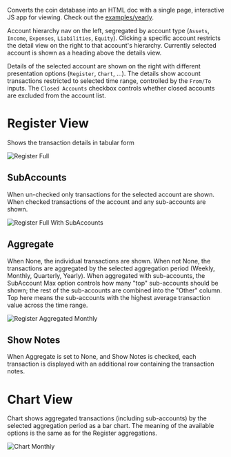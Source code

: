 Converts the coin database into an HTML doc with a single page, interactive JS app for viewing.
Check out the [examples/yearly](https://mkobetic.github.io/coin/).

Account hierarchy nav on the left, segregated by account type (`Assets`, `Income`, `Expenses`, `Liabilities`, `Equity`).
Clicking a specific account restricts the detail view on the right to that account's hierarchy.
Currently selected account is shown as a heading above the details view.

Details of the selected account are shown on the right with different presentation options (`Register`, `Chart`, ...).
The details show account transactions restricted to selected time range, controlled by the `From/To` inputs.
The `Closed Accounts` checkbox controls whether closed accounts are excluded from the account list.

# Register View

Shows the transaction details in tabular form

![Register Full](https://github.com/mkobetic/coin/assets/871693/d25a6cd8-9775-4261-a601-3d2173ec8a6c)

## SubAccounts

When un-checked only transactions for the selected account are shown.
When checked transactions of the account and any sub-accounts are shown.

![Register Full With SubAccounts](https://github.com/mkobetic/coin/assets/871693/011f46e4-2f1d-4566-ac6a-58f7b4b8d66f)

## Aggregate

When None, the individual transactions are shown.
When not None, the transactions are aggregated by the selected aggregation period (Weekly, Monthly, Quarterly, Yearly).
When aggregated with sub-accounts, the SubAccount Max option controls how many "top" sub-accounts should be shown; the rest of the sub-accounts are combined into the "Other" column. Top here means the sub-accounts with the highest average transaction value across the time range.

![Register Aggregated Monthly](https://github.com/mkobetic/coin/assets/871693/ca4897e1-54f3-4d94-93c7-c054b925f566)

## Show Notes

When Aggregate is set to None, and Show Notes is checked, each transaction is displayed with an additional row containing the transaction notes.

# Chart View

Chart shows aggregated transactions (including sub-accounts) by the selected aggregation period as a bar chart. The meaning of the available options is the same as for the Register aggregations.

![Chart Monthly](https://github.com/mkobetic/coin/assets/871693/7e265e93-131b-4a9e-b1db-3b201a53092b)
